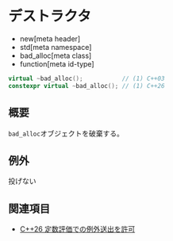 # デストラクタ
* new[meta header]
* std[meta namespace]
* bad_alloc[meta class]
* function[meta id-type]

```cpp
virtual ~bad_alloc();           // (1) C++03
constexpr virtual ~bad_alloc(); // (1) C++26
```

## 概要
`bad_alloc`オブジェクトを破棄する。


## 例外
投げない


## 関連項目
- [C++26 定数評価での例外送出を許可](/lang/cpp26/allowing_exception_throwing_in_constant-evaluation.md)
